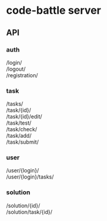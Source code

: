 # code-battle server

## API

### auth
/login/  
/logout/  
/registration/  

### task
/tasks/  
/task/{id}/  
/task/{id}/edit/  
/task/test/  
/task/check/  
/task/add/  
/task/submit/  

### user
/user/{login}/  
/user/{login}/tasks/  

### solution
/solution/{id}/  
/solution/task/{id}/  
